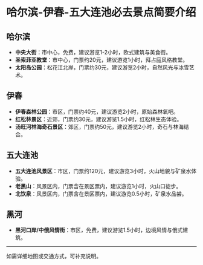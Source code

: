 # 哈尔滨-伊春-五大连池必去景点简要介绍

## 哈尔滨
- **中央大街**：市中心，免费，建议游览1-2小时，欧式建筑与美食街。
- **圣索菲亚教堂**：市中心，门票约20元，建议游览1小时，拜占庭风格教堂。
- **太阳岛公园**：松花江北岸，门票约30元，建议游览2小时，自然风光与冰雪艺术。

## 伊春
- **伊春森林公园**：市区，门票约40元，建议游览2小时，原始森林氧吧。
- **红松林景区**：近郊，门票约30元，建议游览1.5小时，红松林生态体验。
- **汤旺河林海奇石景区**：郊区，门票约50元，建议游览2小时，奇石与林海结合。

## 五大连池
- **五大连池风景区**：市区，门票约120元，建议游览3小时，火山地貌与矿泉水体验。
- **老黑山**：风景区内，门票含在景区票内，建议游览1小时，火山口徒步。
- **北饮泉**：风景区内，门票含在景区票内，建议游览0.5小时，矿泉水品尝。

## 黑河
- **黑河口岸/中俄风情街**：市区，免费，建议游览1.5小时，边境风情与俄式建筑。

---

如需详细地图或交通方式，可补充说明。
